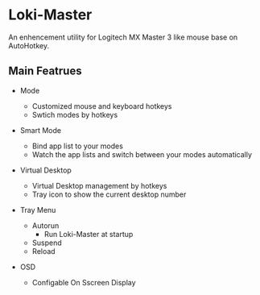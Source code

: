 # Loki-Master

An enhencement utility for Logitech MX Master 3 like mouse base on AutoHotkey.

## Main Featrues

* Mode

  * Customized mouse and keyboard hotkeys
  * Swtich modes by hotkeys
* Smart Mode

  * Bind app list to your modes
  * Watch the app lists and switch between your modes automatically
* Virtual Desktop

  * Virtual Desktop management by hotkeys
  * Tray icon to show the current desktop number
* Tray Menu

  * Autorun
    * Run Loki-Master at startup
  * Suspend
  * Reload
* OSD

  * Configable On Sscreen Display
